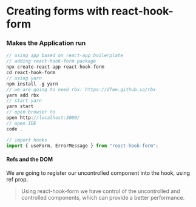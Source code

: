 # Creating forms with react-hook-form


### Makes the Application run
```javascript
// using app based on react-app boilerplate
// adding react-hook-form package
npx create-react-app react-hook-form
cd react-hook-form
// using yarn
npm install -g yarn
// we are going to need rbx: https://dfee.github.io/rbx
yarn add rbx
// start yarn
yarn start
// open browser to
open http://localhost:3000/
// open IDE
code .
```


```javascript
// import hooks
import { useForm, ErrorMessage } from "react-hook-form";
```


#### Refs and the DOM
We are going to register our uncontrolled component into the hook, using ref prop.

> Using react-hook-form we have control of the uncontrolled and controlled components, which can provide a better performance.
